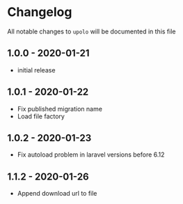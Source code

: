 # Changelog

All notable changes to `upolo` will be documented in this file

## 1.0.0 - 2020-01-21

- initial release

## 1.0.1 - 2020-01-22

- Fix published migration name
- Load file factory

## 1.0.2 - 2020-01-23

- Fix autoload problem in laravel versions before 6.12

## 1.1.2 - 2020-01-26

- Append download url to file
